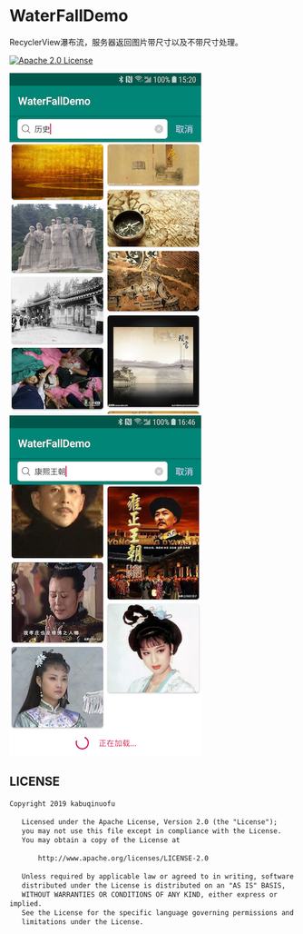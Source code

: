 # WaterFallDemo
RecyclerView瀑布流，服务器返回图片带尺寸以及不带尺寸处理。

[![Apache 2.0 License](https://img.shields.io/badge/license-Apache%202.0-blue.svg?style=flat)](http://www.apache.org/licenses/LICENSE-2.0.html)

<img src="image/image_001.png" />
<img src="image/image_002.png" />

## LICENSE
```
Copyright 2019 kabuqinuofu

   Licensed under the Apache License, Version 2.0 (the "License");
   you may not use this file except in compliance with the License.
   You may obtain a copy of the License at

       http://www.apache.org/licenses/LICENSE-2.0

   Unless required by applicable law or agreed to in writing, software
   distributed under the License is distributed on an "AS IS" BASIS,
   WITHOUT WARRANTIES OR CONDITIONS OF ANY KIND, either express or implied.
   See the License for the specific language governing permissions and
   limitations under the License.
```
